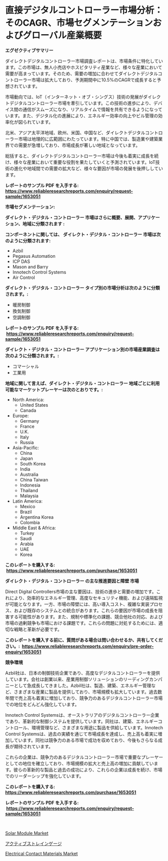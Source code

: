 <p><h1>直接デジタルコントローラー市場分析：そのCAGR、市場セグメンテーションおよびグローバル産業概要</h1></p><p><strong>エグゼクティブサマリー</strong></p>
<p><p>ダイレクトデジタルコントローラー市場調査レポートは、市場条件に特化しています。この市場は、無人小売店やホスピタリティ産業など、様々な産業において需要が高まっています。そのため、需要の増加に合わせてダイレクトデジタルコントローラー市場は拡大しており、予測期間中に10.5%のCAGRで成長すると予想されています。</p><p>市場動向では、IoT（インターネット・オブ・シングス）技術の発展がダイレクトデジタルコントローラー市場を牽引しています。この技術の進歩により、デバイス間の通信がスムーズになり、リアルタイムで情報を共有できるようになっています。また、デジタル化の進展により、エネルギー効率の向上やビル管理の効率化が図られています。</p><p>北米、アジア太平洋地域、欧州、米国、中国など、ダイレクトデジタルコントローラー市場は地理的に広範囲にわたっています。特に中国では、製造業や建築業界での需要が急増しており、市場成長が著しい地域となっています。</p><p>総括すると、ダイレクトデジタルコントローラー市場は今後も着実に成長を続け、様々な産業において重要な役割を果たしていくと予測されています。IoT技術の進化や地域間での需要の拡大など、様々な要因が市場の発展を後押ししています。</p></p>
<p><strong>レポートのサンプル PDF を入手する: <a href="https://www.reliableresearchreports.com/enquiry/request-sample/1653051">https://www.reliableresearchreports.com/enquiry/request-sample/1653051</a></strong></p>
<p><strong>市場セグメンテーション:</strong></p>
<p><strong> ダイレクト・デジタル・コントローラー 市場はさらに概要、展開、アプリケーション、地域に分類されます :</strong></p>
<p><strong>コンポーネントに関しては、 ダイレクト・デジタル・コントローラー 市場は次のように分類されます: &nbsp;</strong></p>
<p><ul><li>Azbil</li><li>Pegasus Automation</li><li>ICP DAS</li><li>Mason and Barry</li><li>Innotech Control Systems</li><li>Air Control</li></ul></p>
<p><strong> ダイレクト・デジタル・コントローラー タイプ別の市場分析は次のように分類されます。:</strong></p>
<p><ul><li>暖房制御</li><li>換気制御</li><li>空調制御</li></ul></p>
<p><strong>レポートのサンプル PDF を入手する: &nbsp;<a href="https://www.reliableresearchreports.com/enquiry/request-sample/1653051">https://www.reliableresearchreports.com/enquiry/request-sample/1653051</a></strong></p>
<p><strong> ダイレクト・デジタル・コントローラー アプリケーション別の市場産業調査は次のように分類されます。:</strong></p>
<p><ul><li>コマーシャル</li><li>工業用</li></ul></p>
<p><strong>地域に関して言えば、ダイレクト・デジタル・コントローラー 地域ごとに利用可能なマーケットプレーヤーは次のとおりです。:</strong></p>
<p><ul>
    <li>
        North America:
        <ul>
            <li>United States</li>
            <li>Canada</li>
        </ul>
    </li>
    <li>
        Europe:
        <ul>
            <li>Germany</li>
            <li>France</li>
            <li>U.K.</li>
            <li>Italy</li>
            <li>Russia</li>
        </ul>
    </li>
    <li>
        Asia-Pacific:
        <ul>
            <li>China</li>
            <li>Japan</li>
            <li>South Korea</li>
            <li>India</li>
            <li>Australia</li>
            <li>China Taiwan</li>
            <li>Indonesia</li>
            <li>Thailand</li>
            <li>Malaysia</li>
        </ul>
    </li>
    <li>
        Latin America:
        <ul>
            <li>Mexico</li>
            <li>Brazil</li>
            <li>Argentina Korea</li>
            <li>Colombia</li>
        </ul>
    </li>
    <li>
        Middle East & Africa:
        <ul>
            <li>Turkey</li>
            <li>Saudi</li>
            <li>Arabia</li>
            <li>UAE</li>
            <li>Korea</li>
        </ul>
    </li>
    </ul></p>
<p><strong>このレポートを購入する: &nbsp;<a href="https://www.reliableresearchreports.com/purchase/1653051">https://www.reliableresearchreports.com/purchase/1653051</a></strong></p>
<p><strong>ダイレクト・デジタル・コントローラー の主な推進要因と障壁 市場</strong></p>
<p><p>Direct Digital Controllers市場の主な要因は、技術の進歩と需要の増加です。これにより、効率的なエネルギー管理、高度なセキュリティ機能、および遠隔監視が可能となります。一方、市場の障壁には、高い導入コスト、複雑な実装プロセス、および既存のシステムとの統合があります。これらの要因が市場の成長を阻害する可能性があります。また、規制や標準化の課題、競合他社の対応、および市場の過剰競争も市場における課題です。これらの問題に対処するためには、適切な戦略と革新が必要です。</p></p>
<p><strong>このレポートを購入する前に、質問がある場合は問い合わせるか、共有してください。:&nbsp; <a href="https://www.reliableresearchreports.com/enquiry/pre-order-enquiry/1653051">https://www.reliableresearchreports.com/enquiry/pre-order-enquiry/1653051</a></strong></p>
<p><strong>競争環境</strong></p>
<p><p>Azbil社は、日本の制御技術企業であり、高度なデジタルコントローラーを提供しています。会社は創業以来、産業用制御ソリューションのリーディングカンパニーとして急成長してきました。Azbil社は、製造、建築、エネルギー管理など、さまざまな産業に製品を提供しており、市場規模も拡大しています。過去数年間で売上高も着実に増加しており、競争力のあるデジタルコントローラー市場での地位をどんどん強化しています。</p><p>Innotech Control Systemsは、オーストラリアのデジタルコントローラー企業であり、革新的な制御システムを提供しています。同社は、建築、エネルギーコントロール、環境管理など、さまざまな用途に製品を供給しています。Innotech Control Systemsは、過去の実績を通じて市場成長を達成し、売上高も着実に増加しています。同社は競争力のある市場で成功を収めており、今後もさらなる成長が期待されています。</p><p>これらの企業は、競争力のあるデジタルコントローラー市場で重要なプレーヤーとしての地位を確立しており、市場規模の拡大と売上高の増加に貢献しています。彼らの革新的な製品と過去の成功により、これらの企業は成長を続け、市場でのリーダーシップを強化しています。</p></p>
<p><strong>このレポートを購入する: &nbsp; <a href="https://www.reliableresearchreports.com/purchase/1653051">https://www.reliableresearchreports.com/purchase/1653051</a></strong></p>
<p><strong>レポートのサンプル PDF を入手する: &nbsp;<a href="https://www.reliableresearchreports.com/enquiry/request-sample/1653051">https://www.reliableresearchreports.com/enquiry/request-sample/1653051</a></strong><strong></strong></p>
<p>&nbsp;</p>
<p><p><a href="https://github.com/brentleyjimmiealvaradoz4l1rea/Market-Research-Report-List-1/blob/main/solar-module-market.md">Solar Module Market</a></p><p><a href="https://medium.com/@anabelavenport7854/%E3%82%A2%E3%82%AF%E3%83%86%E3%82%A3%E3%83%96%E3%82%B9%E3%83%88%E3%83%AC%E3%82%A4%E3%83%B3%E3%82%B2%E3%83%BC%E3%82%B8%E5%B8%82%E5%A0%B4%E3%81%AE%E5%88%86%E6%9E%90%E3%81%A82024%E5%B9%B4%E3%81%8B%E3%82%892031%E5%B9%B4%E3%81%BE%E3%81%A7%E3%81%AE%E3%82%B5%E3%82%A4%E3%82%BA%E4%BA%88%E6%B8%AC-b9b1df02db52">アクティブストレインゲージ</a></p><p><a href="https://github.com/eeaveuhhh/Market-Research-Report-List-2/blob/main/electrical-contact-materials-market.md">Electrical Contact Materials Market</a></p></p>